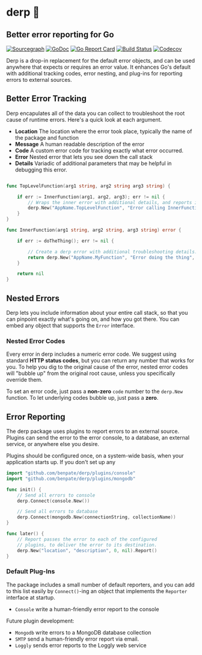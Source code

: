 # derp 🤪

## Better error reporting for Go

[![Sourcegraph](https://sourcegraph.com/github.com/benpate/derp/-/badge.svg?style=flat-square)](https://sourcegraph.com/github.com/benpate/derp?badge)
[![GoDoc](http://img.shields.io/badge/go-documentation-blue.svg?style=flat-square)](http://godoc.org/github.com/benpate/derp)
[![Go Report Card](https://goreportcard.com/badge/github.com/benpate/derp?style=flat-square)](https://goreportcard.com/report/github.com/benpate/derp)
[![Build Status](http://img.shields.io/travis/benpate/derp.svg?style=flat-square)](https://travis-ci.org/benpate/derp)
[![Codecov](https://img.shields.io/codecov/c/github/benpate/derp.svg?style=flat-square)](https://codecov.io/gh/benpate/derp)

Derp is a drop-in replacement for the default error objects, and can be used anywhere that expects or requires an error value.  It enhances Go's default with additional tracking codes, error nesting, and plug-ins for reporting errors to external sources.

## Better Error Tracking

Derp encapulates all of the data you can collect to troubleshoot the root cause of runtime errors.  Here's a quick look at each argument.

* **Location** The location where the error took place, typically the name of the package and function
* **Message** A human readable description of the error
* **Code** A custom error code for tracking exactly what error occurred.
* **Error** Nested error that lets you see down the call stack
* **Details** Variadic of additional parameters that may be helpful in debugging this error.
```go

func TopLevelFunction(arg1 string, arg2 string arg3 string) {

	if err := InnerFunction(arg1, arg2, arg3); err != nil {
		// Wraps the inner error with additional details, and reports it to ops.
		derp.New("AppName.TopLevelFunction", "Error calling InnerFunction", 0, err).Report()
	}
}

func InnerFunction(arg1 string, arg2 string, arg3 string) error {

	if err := doTheThing(); err != nil {

		// Create a derp error with additional troubleshooting details.
		return derp.New("AppName.MyFunction", "Error doing the thing", derp.CodeNotFound, err, arg1, arg2, arg3)
	}

	return nil
}
```

## Nested Errors

Derp lets you include information about your entire call stack, so that you can pinpoint exactly what's going on, and how you got there.  You can embed any object that supports the `Error` interface.

### Nested Error Codes

Every error in derp includes a numeric error code.  We suggest using standard **HTTP status codes**, but you can return any number that works for you.  To help you dig to the original cause of the error, nested error codes will "bubble up" from the original root cause, unless you specifically override them.

To set an error code, just pass a **non-zero** `code` number to the `derp.New` function.  To let underlying codes bubble up, just pass a **zero**.

## Error Reporting 
The derp package uses plugins to report errors to an external source.  Plugins can send the error to the error console, to a database, an external service, or anywhere else you desire.

Plugins should be configured once, on a system-wide basis, when your application starts up.  If you don't set up any 

```go
import "github.com/benpate/derp/plugins/console"
import "github.com/benpate/derp/plugins/mongodb"

func init() {
	// Send all errors to console
	derp.Connect(console.New())

	// Send all errors to database
	derp.Connect(mongodb.New(connectionString, collectionName)) 
}

func later() {
	// Report passes the error to each of the configured
	// plugins, to deliver the error to its destination.
	derp.New("location", "description", 0, nil).Report()
}
```

### Default Plug-Ins
The package includes a small number of default reporters, and you can add to this list easily by `Connect()`-ing an object that implements the `Reporter` interface at startup.

* `Console` write a human-friendly error report to the console

Future plugin development:
* `Mongodb` write errors to a MongoDB database collection
* `SMTP` send a human-friendly error report via email.
* `Loggly` sends error reports to the Loggly web service
